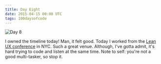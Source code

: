 ```yaml
---
title: Day Eight
date: 2015-04-15 00:00 UTC
tags: 100daysofcode
---
```


![Day 8](images/day8.jpg)

I owned the timeline today! Man, it felt good. Today I worked from the [Lean UX conference](http://2016.leanuxnyc.co/) in NYC. Such a great venue. Although, I've gotta admit, it's hard trying to code and listen at the same time. Note to self: you're not a good multi-tasker, so stop it.
